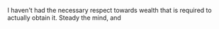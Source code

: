 I haven't had the necessary respect towards wealth that is required to actually obtain it. Steady the mind, and 